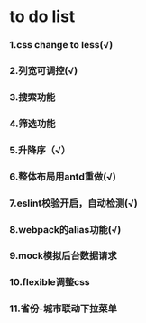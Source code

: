 # to do list
### 1.css change to less(√)
### 2.列宽可调控(√)
### 3.搜索功能
### 4.筛选功能
### 5.升降序（√）
### 6.整体布局用antd重做(√)
### 7.eslint校验开启，自动检测(√)
### 8.webpack的alias功能(√)
### 9.mock模拟后台数据请求
### 10.flexible调整css
### 11.省份-城市联动下拉菜单

